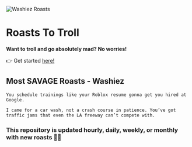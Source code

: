 ![Washiez Roasts](https://img.shields.io/badge/Washiez%20Roasts-350-red)
# Roasts To Troll
**Want to troll and go absolutely mad? No worries!**

👉 Get started [here!](https://github.com/murderdrones095/bug-free-succotash/tree/main/roasts)

## Most SAVAGE Roasts - Washiez
`You schedule trainings like your Roblox resume gonna get you hired at Google.`

`I came for a car wash, not a crash course in patience. You’ve got traffic jams that even the LA freeway can’t compete with.`

### This repository is updated hourly, daily, weekly, or monthly with new roasts 🚀💥
